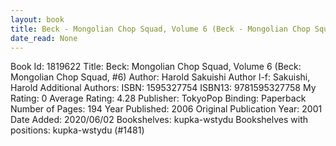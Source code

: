 ```yaml
---
layout: book
title: Beck - Mongolian Chop Squad, Volume 6 (Beck - Mongolian Chop Squad,  no. 6)
date_read: None
---
```


Book Id: 1819622
Title: Beck: Mongolian Chop Squad, Volume 6 (Beck: Mongolian Chop Squad, #6)
Author: Harold Sakuishi
Author l-f: Sakuishi, Harold
Additional Authors: 
ISBN: 1595327754
ISBN13: 9781595327758
My Rating: 0
Average Rating: 4.28
Publisher: TokyoPop
Binding: Paperback
Number of Pages: 194
Year Published: 2006
Original Publication Year: 2001
Date Added: 2020/06/02
Bookshelves: kupka-wstydu
Bookshelves with positions: kupka-wstydu (#1481)

